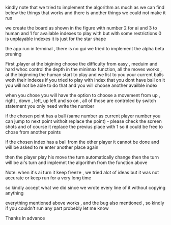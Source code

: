 kindly note that we tried to implement the algorithm as much as we can
find below the things that works and there is another things we could not make it run

we create the board as shown in the figure with number 2 for ai and 3 to human and 1 for available indexes to play with but with some restrictions
0 is unplayable indexes it is just for the star shape

the app run in terminal , there is no gui
we tried to implement the alpha beta pruning

First ,player at the bigining choose the difficulty from easy , meduim and hard whoc control the depth in the minimax function, all the moves works , at the biginning the human start to play and we list to you your current balls woth their indexes
if you tried to play with index that you dont have ball on it you will not be able to do that and you will choose another availble index

when you chose you will have the option to choose a movement from up , right , down , left, up left and so on , all of those are controled by switch statement you only need write the number

if the chosen point has a ball (same number as current player number you can jump to next point withoit replace the point) - please check the screen shots and of course it replace the previus place with 1 so it could be free to chose from another points

if the chosen index has a ball from the other player it cannot be done and will be asked to re enter another place again

then the player play his move the turn automatically change then the turn will be ai's turn
and implemnt the algorithm from the function above

Note: when it's ai turn it keep freeze , we tried alot of ideas but it was not accurate or keep run for a very long time

so kindly accept what we did since we wrote every line of it without copying anything

everything mentioned above works , and the bug also mentioned , so kindly if you couldn't run any part probebly let me know

Thanks in advance
